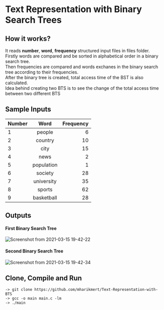 # Text Representation with Binary Search Trees
## How it works?
It reads __number__, __word__, __frequency__ structured input files in files folder. <br>
Firstly words are compared and be sorted in alphabetical order in a binary search tree. <br>
Then frequencies are compared and words exchanes in the binary search tree according to their frequencies.<br>
After the binary tree is created, total access time of the BST is also calculated. <br>
Idea behind creating two BTS is to see the change of the total access time between two different BTS

## Sample Inputs 
| Number| Word          | Frequency |
| ----- |:-------------:| ----------:|
| 1     | people     |6|
|2| country|10|
| 3     | city |15|
| 4     | news    |2|
| 5     | population   |1|
| 6     | society    |28|
| 7     | university    |35|
| 8     | sports    |62|
|9|basketball|28
## Outputs 
#### First Binary Search Tree
![Screenshot from 2021-03-15 19-42-22](https://user-images.githubusercontent.com/42295478/111189086-c92b2980-85c6-11eb-8b32-7722fa42d945.png)

#### Second Binary Search Tree 
![Screenshot from 2021-03-15 19-42-34](https://user-images.githubusercontent.com/42295478/111189123-d2b49180-85c6-11eb-8f65-319ef4654fc8.png)


## Clone, Compile and Run

```
-> git clone https://github.com/mharikmert/Text-Representation-with-BTS
-> gcc -o main main.c -lm
-> ./main
```
